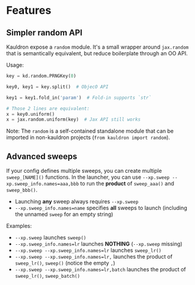 # Features

## Simpler random API

Kauldron expose a `random` module. It's a small wrapper around `jax.random` that
is semantically equivalent, but reduce boilerplate through an OO API.

Usage:

```python
key = kd.random.PRNGKey(0)

key0, key1 = key.split()  # ObjecO API

key1 = key1.fold_in('param')  # Fold-in supports `str`

# Those 2 lines are equivalent:
x = key0.uniform()
x = jax.random.uniform(key)  # Jax API still works
```

Note: The `random` is a self-contained standalone module that can be imported in
non-kauldron projects (`from kauldron import random`).

## Advanced sweeps

If your config defines multiple sweeps, you can create multiple `sweep_[NAME]()`
functions. In the launcher, you can use `--xp.sweep
--xp.sweep_info.names=aaa,bbb` to run the **product** of `sweep_aaa()` and
`sweep_bbb()`.

*   Launching **any** sweep always requires `--xp.sweep`
*   `--xp.sweep_info.names=name` specifies **all** sweeps to launch (including
    the unnamed `sweep` for an empty string)

Examples:

*   `--xp.sweep` launches `sweep()`
*   `--xp.sweep_info.names=lr` launches **NOTHING** (`--xp.sweep` missing)
*   `--xp.sweep --xp.sweep_info.names=lr` launches `sweep_lr()`
*   `--xp.sweep --xp.sweep_info.names=lr,` launches the product of `sweep_lr()`,
    `sweep()` (notice the empty `,`)
*   `--xp.sweep --xp.sweep_info.names=lr,batch` launches the product of
    `sweep_lr()`, `sweep_batch()`

<!--

TODO(epot): Add more docs on the various sub-componenents

## Kauldron core

Kauldron is composed of individual self-contained sub-modules, which can be
imported and used independently:

Can be used by other codebase:

*   `kd.konfig`:
*   `kd.random`:
*   `kd.typing`:
*   `kd.klinen`:

Core features:

*   `kd.data`:
*   `kd.train`:
*   `kd.chkpt`:
*   `kd.inspect`:

Training utils:

Model, metrics,...:

*   `kd.nn`:
*   `kd.metrics`:
*   `kd.losses`:
*   `kd.summaries`:

-->

